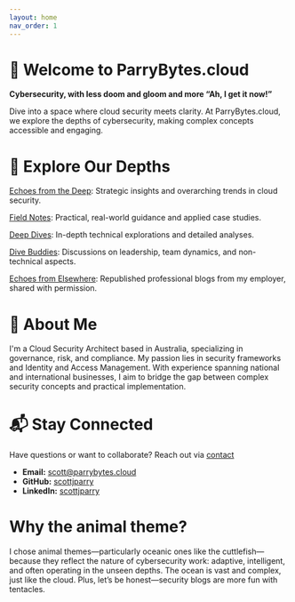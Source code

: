 ```yaml
---
layout: home
nav_order: 1
---
```


# 🐙 Welcome to ParryBytes.cloud

**Cybersecurity, with less doom and gloom and more “Ah, I get it now!”**

Dive into a space where cloud security meets clarity. At ParryBytes.cloud, we explore the depths of cybersecurity, making complex concepts accessible and engaging.

# 🌊 Explore Our Depths

[Echoes from the Deep](./pages/Echoes_From_The_Deep): Strategic insights and overarching trends in cloud security.

[Field Notes](./pages/Field_Notes): Practical, real-world guidance and applied case studies.

[Deep Dives](./pages/Deep_Dives/): In-depth technical explorations and detailed analyses.

[Dive Buddies](./pages/Dive_Buddies/): Discussions on leadership, team dynamics, and non-technical aspects.

[Echoes from Elsewhere](./pages/Echoes_From_Elsewhere/): Republished professional blogs from my employer, shared with permission.

# 🧠 About Me

I'm a Cloud Security Architect based in Australia, specializing in governance, risk, and compliance. My passion lies in security frameworks and Identity and Access Management. With experience spanning national and international businesses, I aim to bridge the gap between complex security concepts and practical implementation.

# 📬 Stay Connected

Have questions or want to collaborate? Reach out via [contact](/contact/)
- **Email:** [scott@parrybytes.cloud](mailto:scott@parrybytes.cloud)
- **GitHub:** [scottjparry](https://github.com/scottjparry)
- **LinkedIn:** [scottjparry](https://linkedin.com/in/scottjparry)

# Why the animal theme?

I chose animal themes—particularly oceanic ones like the cuttlefish—because they reflect the nature of cybersecurity work: adaptive, intelligent, and often operating in the unseen depths. The ocean is vast and complex, just like the cloud. Plus, let’s be honest—security blogs are more fun with tentacles.
